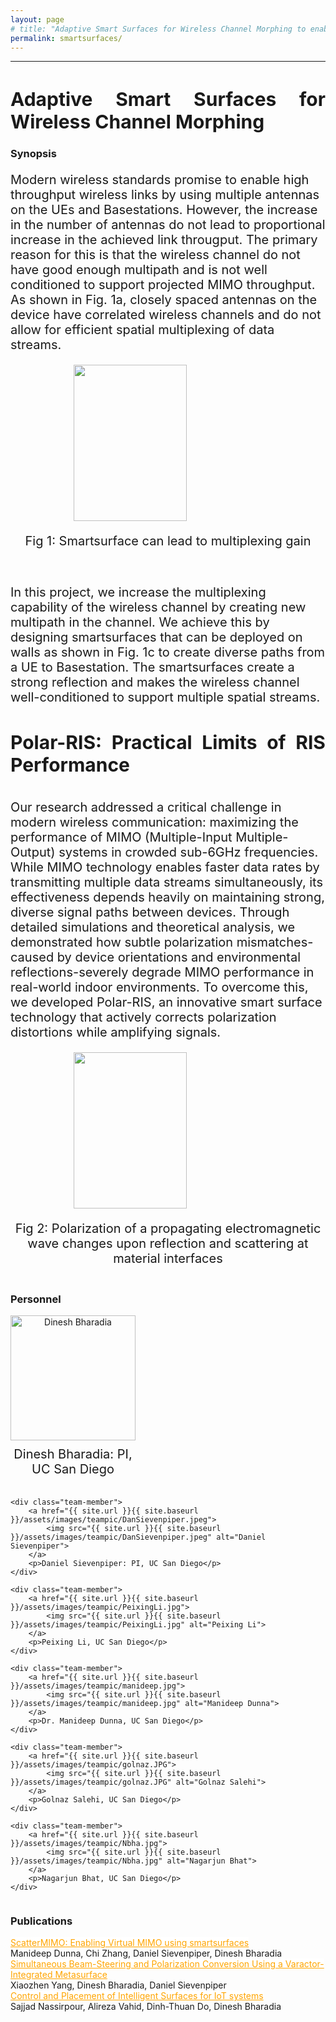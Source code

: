 ```yaml
---
layout: page
# title: "Adaptive Smart Surfaces for Wireless Channel Morphing to enable full multiplexing and multi-user gains"
permalink: smartsurfaces/
---
```



---
<style>
.justified-title {
    text-align: justify;
    text-justify: inter-word;
    display: flex;
    justify-content: space-between;
      font-size: 30px;
    width: 100%;
}

</style>

<h1 class="justified-title">
  Adaptive Smart Surfaces for Wireless Channel Morphing
</h1>


### Synopsis
<p style="font-size:20px"> Modern wireless standards promise to enable high throughput wireless links by using multiple antennas on the UEs and Basestations. However, the increase in the number of antennas do not lead to proportional increase in the achieved link througput. The primary reason for this is that the wireless channel do not have good enough multipath and is not well conditioned to support projected MIMO throughput. As shown in Fig. 1a, closely spaced antennas on the device have correlated wireless channels and do not allow for efficient spatial multiplexing of data streams. </p>

<!-- In today's wireless networks, the typical operating paradigm is to have different users occupying different frequency band such that they don't interfere. Multiple user MIMO (mu-MIMO) has been previously attempted to solve this problem and have multiple users communicating over a single frequency band. However, mu-MIMO implementations have never been robust since it requires favorable channel conditions not always guaranteed in real wireless channels. Typical reasons for this is that user locations being close to each other (Fig. 1) makes the channels correlated, and does not allow for efficient interference separations, as interference is almost indistinguishable from the intended users' signals. -->

<!-- <div class="col-sm-12 clearfix">

<div class="col-sm-9" style="float: left;">
 <img src="{{ site.url }}{{ site.baseurl }}/assets/images/pubpic/smartsurface_fig.png" width="100%" height="250px" style="float: center" > 
 <!--</a> a href="{{ site.url }}{{ site.baseurl }}/assets/images/pubpic/smartsurface_fig1.jpg"-->
 <!-- <p style="font-size:20px">Fig 1: Smartsurface can lead to multiplexing gain</p>
</div> -->

<div class="col-sm-12 clearfix">
    <div class="col-sm-9" style="display: flex; flex-direction: column; align-items: center; margin: auto;">
        <img src="{{ site.url }}{{ site.baseurl }}/assets/images/pubpic/smartsurface_fig.png" width="60%" height="250px" style="display: block; margin: auto;">
        <p style="font-size:20px; text-align: center;">Fig 1: Smartsurface can lead to multiplexing gain</p>
</div>



<!-- <div class="col-sm-6" style="float: left;">
 <a href="{{ site.url }}{{ site.baseurl }}/images/pubpic/ia_fig2.png"><img src="{{ site.url }}{{ site.baseurl }}/images/pubpic/ia_fig2.png" width="100%" height="250px" style="float: center" > </a>
 <p style="font-size:20px">Fig. 2</p>
</div> -->

</div>


<p style="margin-top:1cm; font-size:20px"> In this project, we increase the multiplexing capability of the wireless channel by creating new multipath in the channel. We achieve this by designing smartsurfaces that can be deployed on walls as shown in Fig. 1c to create diverse paths from a UE to Basestation. The smartsurfaces create a strong reflection and makes the wireless channel well-conditioned to support multiple spatial streams. </p>

<h1 class="justified-title">
  Polar-RIS: Practical Limits of RIS Performance
</h1>

<p style="margin-top:1cm; font-size:20px">Our research addressed a critical challenge in modern wireless communication: maximizing the performance of MIMO (Multiple-Input Multiple-Output) systems in crowded sub-6GHz frequencies. While MIMO technology enables faster data rates by transmitting multiple data streams simultaneously, its effectiveness depends heavily on maintaining strong, diverse signal paths between devices. Through detailed simulations and theoretical analysis, we demonstrated how subtle polarization mismatches-caused by device orientations and environmental reflections-severely degrade MIMO performance in real-world indoor environments. To overcome this, we developed Polar-RIS, an innovative smart surface technology that actively corrects polarization distortions while amplifying signals.  </p>

<div class="col-sm-12 clearfix">
    <div class="col-sm-9" style="display: flex; flex-direction: column; align-items: center; margin: auto;">
        <img src="{{ site.url }}{{ site.baseurl }}/assets/images/pubpic/RIS_intro.pdf" width="60%" height="250px" style="display: block; margin: auto;">
        <p style="font-size:20px; text-align: center;">Fig 2: Polarization of a propagating electromagnetic wave changes upon reflection and scattering at material interfaces</p>
</div>


### Personnel


<!-- <div class="row">


<div class="col-sm-4" style="float: left; margin-right: 20px;">
    <p style="font-size:20px">Dinesh Bharadia: PI, UC San Diego</p>
    <a href="{{ site.url }}{{ site.baseurl }}/assets/images/teampic/dinesh.jpg">
        <img src="{{ site.url }}{{ site.baseurl }}/assets/images/teampic/dinesh.jpg" width="200px" height="200px" style="display: block; margin: auto;">
    </a>
</div>

<div class="col-sm-4" style="float: left; margin-right: 20px;">
    <p style="font-size:20px">Daniel Sievenpiper: PI, UC San Diego</p>
    <a href="{{ site.url }}{{ site.baseurl }}/assets/images/teampic/DanSievenpiper.jpeg">
        <img src="{{ site.url }}{{ site.baseurl }}/assets/images/teampic/DanSievenpiper.jpeg" width="200px" height="200px" style="display: block; margin: auto;">
    </a>
</div>

<div class="col-sm-4" style="float: left; margin-right: 20px;">
    <p style="font-size:20px">Alireza Vahid: PI, CU Denver</p>
    <a href="{{ site.url }}{{ site.baseurl }}/assets/images/teampic/alireza.png">
        <img src="{{ site.url }}{{ site.baseurl }}/assets/images/teampic/alireza.png" width="200px" height="200px" style="display: block; margin: auto;">
    </a>
</div>

<div class="col-sm-4" style="float: left;">
    <p style="font-size:20px">Dr. Manideep Dunna, UC San Diego</p>
    <a href="{{ site.url }}{{ site.baseurl }}/assets/images/teampic/manideep.jpg">
        <img src="{{ site.url }}{{ site.baseurl }}/assets/images/teampic/manideep.jpg" width="200px" height="200px" style="display: block; margin: auto;">
    </a>
</div>


<div class="col-sm-4" style="float: left;margin-left: 10px">
 <p style="font-size:20px">Dr. Xiaozhen Yang, UC San Diego</p>
<a href="{{ site.url }}{{ site.baseurl }}/assets/images/teampic/XiaozhenYang.jpg"><img src="{{ site.url }}{{ site.baseurl }}/assets/images/teampic/XiaozhenYang.jpg" width="200px"  height="200px" style=" margin: auto;"> </a> -->

<style>
    .team-container {
        display: flex;
        flex-wrap: wrap;
        gap: 20px; /* Space between items */
    }
    
    .team-member {
        display: flex;
        flex-direction: column;
        align-items: center;
        width: 200px; /* Ensure all items have the same width */
        text-align: center;
    }

    .team-member img {
        width: 200px;
        height: 200px;
        object-fit: cover; /* Ensures images fit well within the given dimensions */
    }

    .team-member p {
        font-size: 20px;
        margin: 10px 0 0 0; /* Space above the caption */
    }
</style>

<div class="team-container">
    <div class="team-member">
        <a href="{{ site.url }}{{ site.baseurl }}/assets/images/teampic/dinesh.jpg">
            <img src="{{ site.url }}{{ site.baseurl }}/assets/images/teampic/dinesh.jpg" alt="Dinesh Bharadia">
        </a>
        <p>Dinesh Bharadia: PI, UC San Diego</p>
    </div>

    <div class="team-member">
        <a href="{{ site.url }}{{ site.baseurl }}/assets/images/teampic/DanSievenpiper.jpeg">
            <img src="{{ site.url }}{{ site.baseurl }}/assets/images/teampic/DanSievenpiper.jpeg" alt="Daniel Sievenpiper">
        </a>
        <p>Daniel Sievenpiper: PI, UC San Diego</p>
    </div>

    <div class="team-member">
        <a href="{{ site.url }}{{ site.baseurl }}/assets/images/teampic/PeixingLi.jpg">
            <img src="{{ site.url }}{{ site.baseurl }}/assets/images/teampic/PeixingLi.jpg" alt="Peixing Li">
        </a>
        <p>Peixing Li, UC San Diego</p>
    </div>

    <div class="team-member">
        <a href="{{ site.url }}{{ site.baseurl }}/assets/images/teampic/manideep.jpg">
            <img src="{{ site.url }}{{ site.baseurl }}/assets/images/teampic/manideep.jpg" alt="Manideep Dunna">
        </a>
        <p>Dr. Manideep Dunna, UC San Diego</p>
    </div>
    
    <div class="team-member">
        <a href="{{ site.url }}{{ site.baseurl }}/assets/images/teampic/golnaz.JPG">
            <img src="{{ site.url }}{{ site.baseurl }}/assets/images/teampic/golnaz.JPG" alt="Golnaz Salehi">
        </a>
        <p>Golnaz Salehi, UC San Diego</p>
    </div>

    <div class="team-member">
        <a href="{{ site.url }}{{ site.baseurl }}/assets/images/teampic/Nbha.jpg">
            <img src="{{ site.url }}{{ site.baseurl }}/assets/images/teampic/Nbha.jpg" alt="Nagarjun Bhat">
        </a>
        <p>Nagarjun Bhat, UC San Diego</p>
    </div>



</div>




### Publications


<div class = "row">
<div class="container">
<a style="background-color: white; color: orange;" href="{{ site.url }}{{ site.baseurl }}/files/scattermimo.pdf"> ScatterMIMO: Enabling Virtual MIMO using smartsurfaces</a> <br>
Manideep Dunna, Chi Zhang, Daniel Sievenpiper, Dinesh Bharadia
</div>
</div>

<div class = "row">
<div class="container">
<a style="background-color: white; color: orange;" href="{{ site.url }}{{ site.baseurl }}/files/Xiaozhen_ACES.pdf"> Simultaneous Beam-Steering and Polarization Conversion Using a Varactor-Integrated Metasurface</a> <br>
Xiaozhen Yang, Dinesh Bharadia, Daniel Sievenpiper
</div>
</div>

<div class = "row">
<div class="container">
<a style="background-color: white; color: orange;" href="{{ site.url }}{{ site.baseurl }}/files/Arxiv_alireza.pdf"> Control and Placement of Intelligent Surfaces for IoT systems</a> <br>
Sajjad Nassirpour, Alireza Vahid, Dinh-Thuan Do, Dinesh Bharadia
</div>
</div>

<!-- <div class = "row">
<div class="container">
<a style="background-color: white; color: orange;" href="https://doi.org/10.1016/j.acha.2021.03.004"> Ranking recovery from limited pairwise comparisons using low-rank matrix completion</a> <br>
    Levy, Tal and Vahid, Alireza and Giryes, Raja<br>
    Harmonic Analysis Journal, 2021
</div>
</div>


<div class = "row">
<div class="container">
<a style="background-color: white; color: orange;" href="https://ieeexplore.ieee.org/abstract/document/9518272"> Capacity of the Torn Paper Channel with Lost Pieces</a> <br>
    Ravi, Aditya Narayan and Vahid, Alireza and Shomorony, Ilan <br>
    ISIT 2021
</div>
</div>


<div class = "row">
<div class="container">
<a style="background-color: white; color: orange;" href="https://ieeexplore.ieee.org/abstract/document/9348147"> Communicating over the Torn-Paper Channel</a> <br>
    Shomorony, Ilan and Vahid, Alireza<br>
    Globecom 2020
</div>
</div> -->


